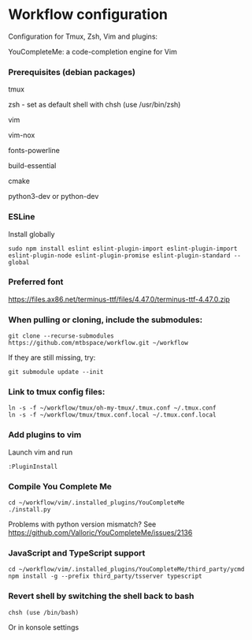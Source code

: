 # Workflow configuration
Configuration for Tmux, Zsh, Vim and plugins:

YouCompleteMe: a code-completion engine for Vim


### Prerequisites (debian packages)
tmux

zsh - set as default shell with chsh (use /usr/bin/zsh)

vim

vim-nox

fonts-powerline

build-essential

cmake

python3-dev or python-dev

### ESLine
Install globally
```
sudo npm install eslint eslint-plugin-import eslint-plugin-import eslint-plugin-node eslint-plugin-promise eslint-plugin-standard --global
```

### Preferred font
https://files.ax86.net/terminus-ttf/files/4.47.0/terminus-ttf-4.47.0.zip

### When pulling or cloning, include the submodules:
```
git clone --recurse-submodules https://github.com/mtbspace/workflow.git ~/workflow
```
If they are still missing, try:
```
git submodule update --init
```

### Link to tmux config files:
```
ln -s -f ~/workflow/tmux/oh-my-tmux/.tmux.conf ~/.tmux.conf
ln -s -f ~/workflow/tmux/tmux.conf.local ~/.tmux.conf.local
```

### Add plugins to vim
Launch vim and run 
```
:PluginInstall
```

### Compile You Complete Me
```
cd ~/workflow/vim/.installed_plugins/YouCompleteMe
./install.py
```
Problems with python version mismatch?  See https://github.com/Valloric/YouCompleteMe/issues/2136

### JavaScript and TypeScript support
```
cd ~/workflow/vim/.installed_plugins/YouCompleteMe/third_party/ycmd
npm install -g --prefix third_party/tsserver typescript
```

### Revert shell by switching the shell back to bash
```
chsh (use /bin/bash)
```
Or in konsole settings
